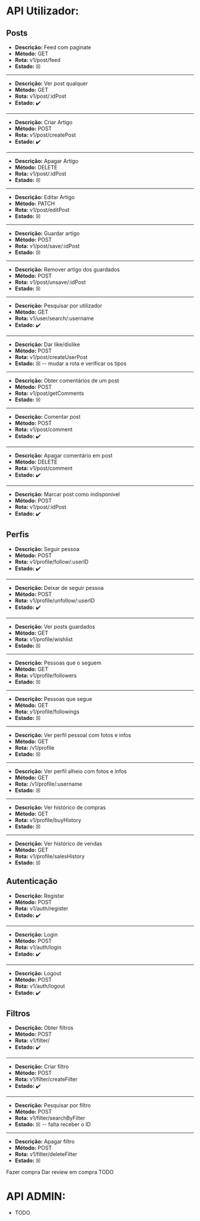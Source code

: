# API Utilizador:

## Posts

- **Descrição:** Feed com paginate
- **Método:** GET
- **Rota:** v1/post/feed
- **Estado:** &#9746;

---

- **Descrição:** Ver post qualquer
- **Método:** GET
- **Rota:** v1/post/:idPost
- **Estado:** :heavy_check_mark:

---

- **Descrição:** Criar Artigo
- **Método:** POST
- **Rota:** v1/post/createPost
- **Estado:** :heavy_check_mark:

---

- **Descrição:** Apagar Artigo
- **Método:** DELETE
- **Rota:** v1/post/:idPost
- **Estado:** &#9746;

---

- **Descrição:** Editar Artigo
- **Método:** PATCH
- **Rota:** v1/post/editPost
- **Estado:** &#9746;

---

- **Descrição:** Guardar artigo
- **Método:** POST
- **Rota:** v1/post/save/:idPost
- **Estado:** &#9746;

---

- **Descrição:** Remover artigo dos guardados
- **Método:** POST
- **Rota:** v1/post/unsave/:idPost
- **Estado:** &#9746;

---

- **Descrição:** Pesquisar por utilizador
- **Método:** GET
- **Rota:** v1/user/search/:username
- **Estado:** :heavy_check_mark:

---

- **Descrição:** Dar like/dislike
- **Método:** POST
- **Rota:** v1/post/createUserPost
- **Estado:** &#9746;
-- mudar a rota e verificar os tipos

---

- **Descrição:** Obter comentários de um post
- **Método:** POST
- **Rota:** v1/post/getComments
- **Estado:** &#9746;

---

- **Descrição:** Comentar post
- **Método:** POST
- **Rota:** v1/post/comment
- **Estado:** :heavy_check_mark:

---

- **Descrição:** Apagar comentário em post
- **Método:** DELETE
- **Rota:** v1/post/comment
- **Estado:** :heavy_check_mark:

---

- **Descrição:** Marcar post como indisponível
- **Método:** POST
- **Rota:** v1/post/:idPost
- **Estado:** :heavy_check_mark:

## Perfis

- **Descrição:** Seguir pessoa
- **Método:** POST
- **Rota:** v1/profile/follow/:userID
- **Estado:** :heavy_check_mark:

---

- **Descrição:** Deixar de seguir pessoa
- **Método:** POST
- **Rota:** v1/profile/unfollow/:userID
- **Estado:** :heavy_check_mark:

---

- **Descrição:** Ver posts guardados
- **Método:** GET
- **Rota:** v1/profile/wishlist
- **Estado:** &#9746;

---

- **Descrição:** Pessoas que o seguem
- **Método:** GET
- **Rota:** v1/profile/followers
- **Estado:** &#9746;

---

- **Descrição:** Pessoas que segue
- **Método:** GET
- **Rota:** v1/profile/followings
- **Estado:** &#9746;

---

- **Descrição:** Ver perfil pessoal com fotos e infos
- **Método:** GET
- **Rota:** /v1/profile
- **Estado:** &#9746;

---

- **Descrição:** Ver perfil alheio com fotos e infos
- **Método:** GET
- **Rota:** /v1/profile/:username
- **Estado:** &#9746;

---

- **Descrição:** Ver histórico de compras
- **Método:** GET
- **Rota:** v1/profile/buyHistory
- **Estado:** &#9746;

---

- **Descrição:** Ver histórico de vendas
- **Método:** GET
- **Rota:** v1/profile/salesHistory
- **Estado:** &#9746;

## Autenticação

- **Descrição:** Registar
- **Método:** POST
- **Rota:** v1/auth/register
- **Estado:** :heavy_check_mark:

---

- **Descrição:** Login
- **Método:** POST
- **Rota:** v1/auth/login
- **Estado:** :heavy_check_mark:

---

- **Descrição:** Logout
- **Método:** POST
- **Rota:** v1/auth/logout
- **Estado:** :heavy_check_mark:

## Filtros

- **Descrição:** Obter filtros
- **Método:** POST
- **Rota:** v1/filter/
- **Estado:** :heavy_check_mark:

---

- **Descrição:** Criar filtro
- **Método:** POST
- **Rota:** v1/filter/createFilter
- **Estado:** :heavy_check_mark:

---

- **Descrição:** Pesquisar por filtro
- **Método:** POST
- **Rota:** v1/filter/searchByFilter
- **Estado:** &#9746;
-- falta receber o ID

---

- **Descrição:** Apagar filtro
- **Método:** POST
- **Rota:** v1/filter/deleteFilter
- **Estado:** &#9746;

Fazer compra
Dar review em compra
TODO

# API ADMIN:

- TODO